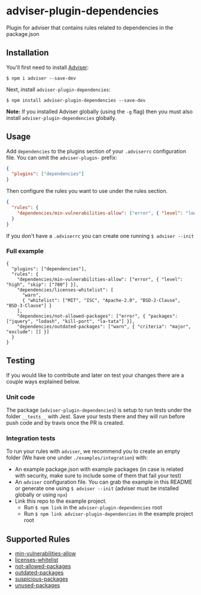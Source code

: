 # adviser-plugin-dependencies

Plugin for adviser that contains rules related to dependencies in the package.json

## Installation

You'll first need to install [Adviser](https://www.npmjs.com/package/adviser):

```
$ npm i adviser --save-dev
```

Next, install `adviser-plugin-dependencies`:

```
$ npm install adviser-plugin-dependencies --save-dev
```

**Note:** If you installed Adviser globally (using the `-g` flag) then you must also install `adviser-plugin-dependencies` globally.

## Usage

Add `dependencies` to the plugins section of your `.adviserrc` configuration file. You can omit the `adviser-plugin-` prefix:

```json
{
  "plugins": ["dependencies"]
}
```

Then configure the rules you want to use under the rules section.

```json
{
  "rules": {
    "dependencies/min-vulnerabilities-allow": ["error", { "level": "low", "skip": ["780"] }]
  }
}
```

If you don't have a `.adviserrc` you can create one running `$ adviser --init`

### Full example

```
{
  "plugins": ["dependencies"],
  "rules": {
    "dependencies/min-vulnerabilities-allow": ["error", { "level": "high", "skip": ["780"] }],
    "dependencies/licenses-whitelist": [
      "warn",
      { "whitelist": ["MIT", "ISC", "Apache-2.0", "BSD-2-Clause", "BSD-3-Clause"] }
    ],
    "dependencies/not-allowed-packages": ["error", { "packages": ["jquery", "lodash", "kill-port", "la-tata"] }],
    "dependencies/outdated-packages": ["warn", { "criteria": "major", "exclude": [] }]
  }
}
```

## Testing

If you would like to contribute and later on test your changes there are a couple ways explained below.

### Unit code

The package (`adviser-plugin-dependencies`) is setup to run tests under the folder `__tests__` with Jest. Save your tests there and they will run before push code and by travis once the PR is created.

### Integration tests

To run your rules with `adviser`, we recommend you to create an empty folder (We have one under `./examples/integration`) with:

- An example package.json with example packages (in case is related with security, make sure to include some of them that fail your test)
- An `adviser` configuration file. You can grab the example in this README or generate one using `$ adviser --init` (adviser must be installed globally or using `npx`)
- Link this repo to the example project.
  - Run `$ npm link` in the `adviser-plugin-dependencies` root
  - Run `$ npm link adviser-plugin-dependencies` in the example project root

## Supported Rules

- [min-vulnerabilities-allow](docs/rules/min-vulnerabilities-allow.md)
- [licenses-whitelist](docs/rules/licenses-whitelist.md)
- [not-allowed-packages](docs/rules/not-allowed-packages.md)
- [outdated-packages](docs/rules/outdated-packages.md)
- [suspicious-packages](docs/rules/suspicious-packages.md)
- [unused-packages](docs/rules/unused-packages.md)

